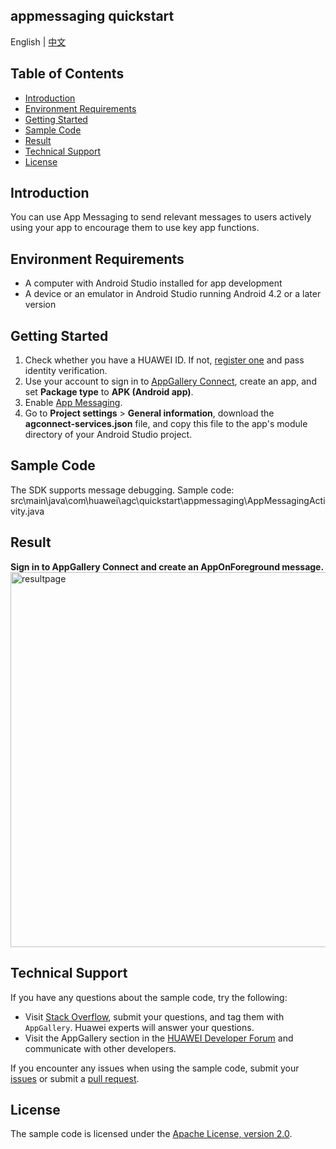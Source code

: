 ## appmessaging quickstart

English | [中文](https://github.com/AppGalleryConnect/agc-demos/blob/main/Android/appmessaging/README_ZH.md)

## Table of Contents

 * [Introduction](#introduction)
 * [Environment Requirements](#environment-requirements)
 * [Getting Started](#getting-started)
 * [Sample Code](#sample-code)
 * [Result](#result)
 * [Technical Support](#technical-support)
 * [License](#license)

## Introduction
You can use App Messaging to send relevant messages to users actively using your app to encourage them to use key app functions.

## Environment Requirements
* A computer with Android Studio installed for app development
* A device or an emulator in Android Studio running Android 4.2 or a later version 

## Getting Started
   1. Check whether you have a HUAWEI ID. If not, [register one](https://developer.huawei.com/consumer/en/doc/start/registration-and-verification-0000001053628148) and pass identity verification.
   2. Use your account to sign in to [AppGallery Connect](https://developer.huawei.com/consumer/en/service/josp/agc/index.html#/), create an app, and set **Package type** to **APK (Android app)**.
   3. Enable [App Messaging](https://developer.huawei.com/consumer/en/doc/development/AppGallery-connect-Guides/agc-appmessage-introduction-0000001071884501).
   4. Go to **Project settings** > **General information**, download the **agconnect-services.json** file, and copy this file to the app's module directory of your Android Studio project.

## Sample Code
The SDK supports message debugging.
Sample code: src\main\java\com\huawei\agc\quickstart\appmessaging\AppMessagingActivity.java

## Result
**Sign in to AppGallery Connect and create an AppOnForeground message.**</br>
<img src="images/appmessaging.gif" alt="resultpage" height="600"/>

## Technical Support
If you have any questions about the sample code, try the following:
- Visit [Stack Overflow](https://stackoverflow.com/users/14194729/appgallery-connect), submit your questions, and tag them with `AppGallery`. Huawei experts will answer your questions.  
- Visit the AppGallery section in the [HUAWEI Developer Forum](https://forums.developer.huawei.com/forumPortal/en/home?fid=0101188387844930001) and communicate with other developers.

If you encounter any issues when using the sample code, submit your [issues](https://github.com/AppGalleryConnect/agc-demos/issues) or submit a [pull request](https://github.com/AppGalleryConnect/agc-demos/pulls).

## License
The sample code is licensed under the [Apache License, version 2.0](https://www.apache.org/licenses/LICENSE-2.0).
